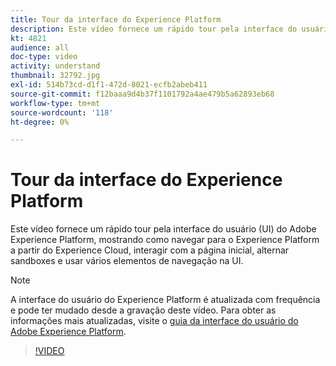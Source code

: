```yaml
---
title: Tour da interface do Experience Platform
description: Este vídeo fornece um rápido tour pela interface do usuário do Adobe Experience Platform para mostrar como navegar para o Experience Platform no Experience Cloud, no painel da página inicial, nos recursos de ativação da interface, no alternador de sandbox e nos elementos de navegação.
kt: 4821
audience: all
doc-type: video
activity: understand
thumbnail: 32792.jpg
exl-id: 514b73cd-d1f1-472d-8021-ecfb2abeb411
source-git-commit: f12baaa9d4b37f1101792a4ae479b5a62893eb68
workflow-type: tm+mt
source-wordcount: '118'
ht-degree: 0%

---
```


# Tour da interface do Experience Platform

Este vídeo fornece um rápido tour pela interface do usuário (UI) do Adobe Experience Platform, mostrando como navegar para o Experience Platform a partir do Experience Cloud, interagir com a página inicial, alternar sandboxes e usar vários elementos de navegação na UI.

>[!NOTE]
>
>A interface do usuário do Experience Platform é atualizada com frequência e pode ter mudado desde a gravação deste vídeo. Para obter as informações mais atualizadas, visite o [guia da interface do usuário do Adobe Experience Platform](../ui-guide.md).


>[!VIDEO](https://video.tv.adobe.com/v/3430444?quality=12&learn=on&captions=por_br)
